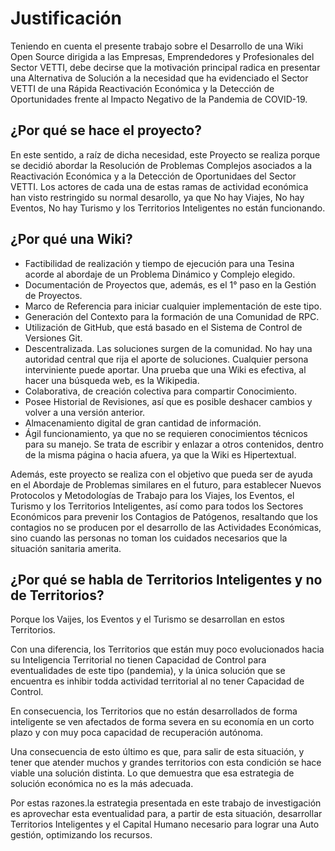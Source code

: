 # Justificación

Teniendo en cuenta el presente trabajo sobre el Desarrollo de una Wiki Open Source dirigida a las Empresas, Emprendedores y Profesionales del Sector VETTI, debe decirse que la motivación principal radica en presentar una Alternativa de Solución a la necesidad que ha evidenciado el Sector VETTI de una Rápida Reactivación Económica y la Detección de Oportunidades frente al Impacto Negativo de la Pandemia de COVID-19.

## ¿Por qué se hace el proyecto?

En este sentido, a raíz de dicha necesidad, este Proyecto se realiza porque se decidió abordar la Resolución de Problemas Complejos asociados a la Reactivación Económica y a la Detección de Oportunidaes del Sector VETTI. Los actores de cada una de estas ramas de actividad económica han visto restringido su normal desarollo, ya que No hay Viajes, No hay Eventos, No hay Turismo y los Territorios Inteligentes no están funcionando.

## ¿Por qué una Wiki?

* Factibilidad de realización y tiempo de ejecución para una Tesina acorde al abordaje de un Problema Dinámico y Complejo elegido.
* Documentación de Proyectos que, además, es el 1° paso en la Gestión de Proyectos.
* Marco de Referencia para iniciar cualquier implementación de este tipo.
* Generación del Contexto para la formación de una Comunidad de RPC.
* Utilización de GitHub, que está basado en el Sistema de Control de Versiones Git.
* Descentralizada. Las soluciones surgen de la comunidad. No hay una autoridad central que rija el aporte de soluciones. Cualquier persona interviniente puede aportar. Una prueba que una Wiki es efectiva, al hacer una búsqueda web, es la Wikipedia.
* Colaborativa, de creación colectiva para compartir Conocimiento.
* Posee Historial de Revisiones, así que es posible deshacer cambios y volver a una versión anterior.
* Almacenamiento digital de gran cantidad de información. 
* Ágil funcionamiento, ya que no se requieren conocimientos técnicos para su manejo. Se trata de escribir y enlazar a otros contenidos, dentro de la misma página o hacia afuera, ya que la Wiki es Hipertextual. 

Además, este proyecto se realiza con el objetivo que pueda ser de ayuda en el Abordaje de Problemas similares en el futuro, para establecer Nuevos Protocolos y Metodologías de Trabajo para los Viajes, los Eventos, el Turismo y los Territorios Inteligentes, así como para todos los Sectores Económicos para prevenir los Contagios de Patógenos, resaltando que los contagios no se producen por el desarrollo de las Actividades Económicas, sino cuando las personas no toman los cuidados necesarios que la situación sanitaria amerita.

## ¿Por qué se habla de Territorios Inteligentes y no de Territorios?

Porque los Vaijes, los Eventos y el Turismo se desarrollan en estos Territorios.

Con una diferencia, los Territorios que están muy poco evolucionados hacia su Inteligencia Territorial no tienen Capacidad de Control para eventualidades de este tipo (pandemia), y la única solución que se encuentra es inhibir todda actividad territorial al no tener Capacidad de Control.

En consecuencia, los Territorios que no están desarrollados de forma inteligente se ven afectados de forma severa en su economía en un corto plazo y con muy poca capacidad de recuperación autónoma.

Una consecuencia de esto último es que, para salir de esta situación, y tener que atender muchos y grandes territorios con esta condición se hace viable una solución distinta. Lo que demuestra que esa estrategia de solución económica no es la más adecuada.

Por estas razones.la estrategia presentada en este trabajo de investigación es aprovechar esta eventualidad para, a partir de esta situación, desarrollar Territorios Inteligentes y el Capital Humano necesario para lograr una Auto gestión, optimizando los recursos. 


